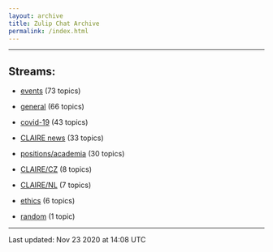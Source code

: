 ```yaml
---
layout: archive
title: Zulip Chat Archive
permalink: /index.html
---
```


---

## Streams:

* [events](stream/201207-events/index.html) (73 topics)

* [general](stream/201199-general/index.html) (66 topics)

* [covid-19](stream/226112-covid-19/index.html) (43 topics)

* [CLAIRE news](stream/201957-CLAIRE-news/index.html) (33 topics)

* [positions/academia](stream/203258-positions/academia/index.html) (30 topics)

* [CLAIRE/CZ](stream/203399-CLAIRE/CZ/index.html) (8 topics)

* [CLAIRE/NL](stream/203255-CLAIRE/NL/index.html) (7 topics)

* [ethics](stream/228366-ethics/index.html) (6 topics)

* [random](stream/202125-random/index.html) (1 topic)

<hr><p>Last updated: Nov 23 2020 at 14:08 UTC</p>